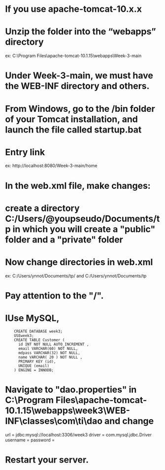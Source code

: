 # If you use apache-tomcat-10.x.x
# Unzip the folder into the “webapps” directory
  ex: C:\Program Files\apache-tomcat-10.1.15\webapps\Week-3-main
# Under Week-3-main, we must have the WEB-INF directory and others.
# From Windows, go to the /bin folder of your Tomcat installation, and launch the file called startup.bat
# Entry link
  ex: http://localhost:8080/Week-3-main/home
# In the web.xml file, make changes:
# create a directory C:/Users/@youpseudo/Documents/tp in which you will create a "public" folder and a "private" folder
# Now change directories in web.xml
  ex:  <param-value>C:/Users/ynnot/Documents/tp/</param-value> and
      <location>C:/Users/ynnot/Documents/tp</location>
# Pay attention to the "/".
# IUse MySQL,
        CREATE DATABASE week3;
        USEweek3;
        CREATE TABLE Customer (
          id INT NOT NULL AUTO_INCREMENT ,
          email VARCHAR(60) NOT NULL,
          mdpass VARCHAR(32) NOT NULL,
          name VARCHAR( 20 ) NOT NULL ,
          PRIMARY KEY (id),
          UNIQUE (email)
        ) ENGINE = INNODB;
# Navigate to "dao.properties" in C:\Program Files\apache-tomcat-10.1.15\webapps\week3\WEB-INF\classes\com\ti\dao and change
  url = jdbc:mysql://localhost:3306/week3
  driver = com.mysql.jdbc.Driver
  username = <yourname>
  password = <yourpassword>
# Restart your server.  
